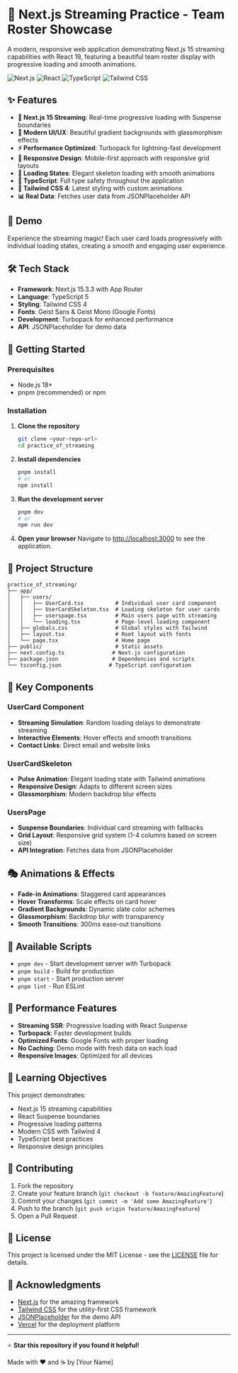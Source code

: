 # 🚀 Next.js Streaming Practice - Team Roster Showcase

A modern, responsive web application demonstrating Next.js 15 streaming capabilities with React 19, featuring a beautiful team roster display with progressive loading and smooth animations.

![Next.js](https://img.shields.io/badge/Next.js-15.3.3-black?style=for-the-badge&logo=next.js)
![React](https://img.shields.io/badge/React-19.0.0-blue?style=for-the-badge&logo=react)
![TypeScript](https://img.shields.io/badge/TypeScript-5.0-blue?style=for-the-badge&logo=typescript)
![Tailwind CSS](https://img.shields.io/badge/Tailwind_CSS-4.0-38B2AC?style=for-the-badge&logo=tailwind-css)

## ✨ Features

- **🚀 Next.js 15 Streaming**: Real-time progressive loading with Suspense boundaries
- **🎨 Modern UI/UX**: Beautiful gradient backgrounds with glassmorphism effects
- **⚡ Performance Optimized**: Turbopack for lightning-fast development
- **📱 Responsive Design**: Mobile-first approach with responsive grid layouts
- **🔄 Loading States**: Elegant skeleton loading with smooth animations
- **🎯 TypeScript**: Full type safety throughout the application
- **🌈 Tailwind CSS 4**: Latest styling with custom animations
- **📊 Real Data**: Fetches user data from JSONPlaceholder API

## 🎯 Demo

Experience the streaming magic! Each user card loads progressively with individual loading states, creating a smooth and engaging user experience.

## 🛠️ Tech Stack

- **Framework**: Next.js 15.3.3 with App Router
- **Language**: TypeScript 5
- **Styling**: Tailwind CSS 4
- **Fonts**: Geist Sans & Geist Mono (Google Fonts)
- **Development**: Turbopack for enhanced performance
- **API**: JSONPlaceholder for demo data

## 🚀 Getting Started

### Prerequisites

- Node.js 18+
- pnpm (recommended) or npm

### Installation

1. **Clone the repository**

   ```bash
   git clone <your-repo-url>
   cd practice_of_streaming
   ```

2. **Install dependencies**

   ```bash
   pnpm install
   # or
   npm install
   ```

3. **Run the development server**

   ```bash
   pnpm dev
   # or
   npm run dev
   ```

4. **Open your browser**
   Navigate to [http://localhost:3000](http://localhost:3000) to see the application.

## 📁 Project Structure

```
practice_of_streaming/
├── app/
│   ├── users/
│   │   ├── UserCard.tsx          # Individual user card component
│   │   ├── UserCardSkeleton.tsx  # Loading skeleton for user cards
│   │   ├── userspage.tsx         # Main users page with streaming
│   │   └── loading.tsx           # Page-level loading component
│   ├── globals.css               # Global styles with Tailwind
│   ├── layout.tsx                # Root layout with fonts
│   └── page.tsx                  # Home page
├── public/                       # Static assets
├── next.config.ts               # Next.js configuration
├── package.json                 # Dependencies and scripts
└── tsconfig.json               # TypeScript configuration
```

## 🎨 Key Components

### UserCard Component

- **Streaming Simulation**: Random loading delays to demonstrate streaming
- **Interactive Elements**: Hover effects and smooth transitions
- **Contact Links**: Direct email and website links

### UserCardSkeleton

- **Pulse Animation**: Elegant loading state with Tailwind animations
- **Responsive Design**: Adapts to different screen sizes
- **Glassmorphism**: Modern backdrop blur effects

### UsersPage

- **Suspense Boundaries**: Individual card streaming with fallbacks
- **Grid Layout**: Responsive grid system (1-4 columns based on screen size)
- **API Integration**: Fetches data from JSONPlaceholder

## 🎭 Animations & Effects

- **Fade-in Animations**: Staggered card appearances
- **Hover Transforms**: Scale effects on card hover
- **Gradient Backgrounds**: Dynamic slate color schemes
- **Glassmorphism**: Backdrop blur with transparency
- **Smooth Transitions**: 300ms ease-out transitions

## 🔧 Available Scripts

- `pnpm dev` - Start development server with Turbopack
- `pnpm build` - Build for production
- `pnpm start` - Start production server
- `pnpm lint` - Run ESLint

## 🌟 Performance Features

- **Streaming SSR**: Progressive loading with React Suspense
- **Turbopack**: Faster development builds
- **Optimized Fonts**: Google Fonts with proper loading
- **No Caching**: Demo mode with fresh data on each load
- **Responsive Images**: Optimized for all devices

## 🎯 Learning Objectives

This project demonstrates:

- Next.js 15 streaming capabilities
- React Suspense boundaries
- Progressive loading patterns
- Modern CSS with Tailwind 4
- TypeScript best practices
- Responsive design principles

## 🤝 Contributing

1. Fork the repository
2. Create your feature branch (`git checkout -b feature/AmazingFeature`)
3. Commit your changes (`git commit -m 'Add some AmazingFeature'`)
4. Push to the branch (`git push origin feature/AmazingFeature`)
5. Open a Pull Request

## 📝 License

This project is licensed under the MIT License - see the [LICENSE](LICENSE) file for details.

## 🙏 Acknowledgments

- [Next.js](https://nextjs.org/) for the amazing framework
- [Tailwind CSS](https://tailwindcss.com/) for the utility-first CSS framework
- [JSONPlaceholder](https://jsonplaceholder.typicode.com/) for the demo API
- [Vercel](https://vercel.com/) for the deployment platform

---

⭐ **Star this repository if you found it helpful!**

Made with ❤️ and ☕ by [Your Name]
